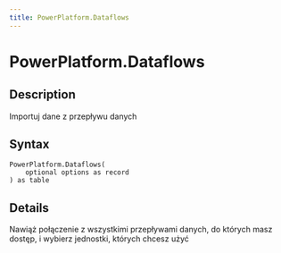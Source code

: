 ```yaml
---
title: PowerPlatform.Dataflows
---
```


# PowerPlatform.Dataflows


## Description

Importuj dane z przepływu danych


## Syntax

```powerquery
PowerPlatform.Dataflows(
    optional options as record
) as table
```


## Details

Nawiąż połączenie z wszystkimi przepływami danych, do których masz dostęp, i wybierz jednostki, których chcesz użyć


